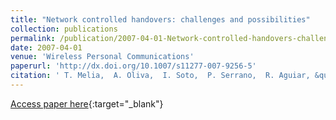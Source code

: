 ```yaml
---
title: "Network controlled handovers: challenges and possibilities"
collection: publications
permalink: /publication/2007-04-01-Network-controlled-handovers-challenges-and-possibilities
date: 2007-04-01
venue: 'Wireless Personal Communications'
paperurl: 'http://dx.doi.org/10.1007/s11277-007-9256-5'
citation: ' T. Melia,  A. Oliva,  I. Soto,  P. Serrano,  R. Aguiar, &quot;Network controlled handovers: challenges and possibilities.&quot; Wireless Personal Communications, 2007.'
---
```

[Access paper here](http://dx.doi.org/10.1007/s11277-007-9256-5){:target="_blank"}
